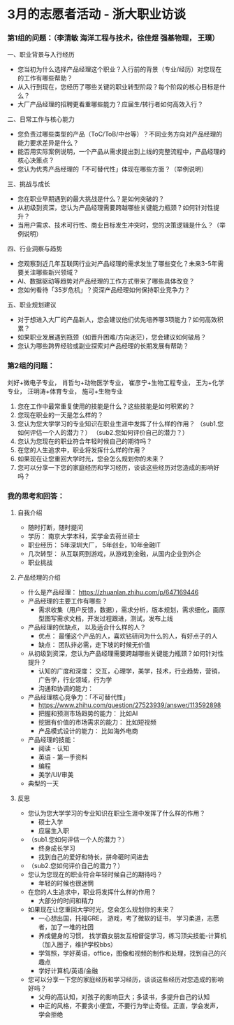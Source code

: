 # 3月的志愿者活动 - 浙大职业访谈

### 第1组的问题：（李清敏 海洋工程与技术，徐佳煜 强基物理， 王璞）
一、职业背景与入行经历
- 您当初为什么选择产品经理这个职业？入行前的背景（专业/经历）对您现在的工作有哪些帮助？
- 从入行到现在，您经历了哪些关键的职业转型阶段？每个阶段的核心目标是什么？
- 大厂产品经理的招聘更看重哪些能力？应届生/转行者如何高效入行？

二、日常工作与核心能力
- 您负责过哪些类型的产品（ToC/ToB/中台等）？不同业务方向对产品经理的能力要求差异是什么？
- 能否用实际案例说明，一个产品从需求提出到上线的完整流程中，产品经理的核心决策点？
- 您认为优秀产品经理的「不可替代性」体现在哪些方面？（举例说明）

三、挑战与成长
- 您在职业早期遇到的最大挑战是什么？是如何突破的？
- 从初级到资深，您认为产品经理需要跨越哪些关键能力瓶颈？如何针对性提升？
- 当用户需求、技术可行性、商业目标发生冲突时，您的决策逻辑是什么？（举例说明）

四、行业洞察与趋势
- 您观察到近几年互联网行业对产品经理的需求发生了哪些变化？未来3-5年需要关注哪些新兴领域？
- AI、数据驱动等趋势对产品经理的工作方式带来了哪些具体改变？
- 您如何看待「35岁危机」？资深产品经理如何保持职业竞争力？

五、职业规划建议
- 对于想进入大厂的产品新人，您会建议他们优先培养哪3项能力？如何高效积累？
- 如果职业发展遇到瓶颈（如晋升困难/方向迷茫），您会建议如何破局？
- 您认为哪些跨界经验或副业探索对产品经理的长期发展有帮助？


### 第2组的问题：
 刘好+微电子专业， 
 肖哲匀+动物医学专业， 
 崔彦宁+生物工程专业， 
 王为+化学专业， 
 汪明涛+体育专业， 
 施可+生物专业

 1. 您在工作中最常重复使用的技能是什么？这些技能是如何积累的？
 2. 您现在职业的一天是怎么样的？
 3. 您认为您大学学习的专业知识在职业生涯中发挥了什么样的作用？
 （sub1.您如何评估一个人的潜力？）
 （sub2.您如何评价自己的潜力？）
 4. 您认为您现在的职业符合年轻时候自己的期待吗？
 5. 在您的人生追求中，职业将发挥什么样的作用？
 6. 如果现在让您重回大学时光，您会怎么规划你的未来？
 7. 您可以分享一下您的家庭经历和学习经历，谈谈这些经历对您造成的影响好吗？


### 我的思考和回答：
1. 自我介绍 
    - 随时打断，随时提问
    - 学历： 南京大学本科，奖学金去荷兰硕士
    - 职业经历： 5年深圳大厂， 5年创业，10年金融IT
    - 几次转型： 从互联网到游戏，从游戏到金融，从国内企业到外企
    - 职业挑战   

2. 产品经理的介绍
    - 什么是产品经理： https://zhuanlan.zhihu.com/p/647169446 
    - 产品经理的主要工作有哪些？
        - 需求收集（用户反馈，数据），需求分析，版本规划，需求细化，画原型图写需求文档，开发过程跟进，测试，发布上线
    - 产品经理的优缺点， 以及适合什么样的人？
        - 优点： 最懂这个产品的人，喜欢钻研问为什么的人，有好点子的人
        - 缺点： 团队非必需，走下坡的时候无价值
    - 从初级到资深，您认为产品经理需要跨越哪些关键能力瓶颈？如何针对性提升？
        - 认知的广度和深度： 交互，心理学，美学，技术，行业趋势，营销，广告学，行业领域，行为学
        - 沟通和协调的能力： 
    - 产品经理核心竞争力：「不可替代性」
        - https://www.zhihu.com/question/27523939/answer/113592898
        - 把握和预测市场趋势的能力： 比如AI
        - 挖掘有价值的市场需求的能力： 比如短视频
        - 产品模式设计的能力： 比如海外电商
    - 产品经理的技能：
        - 阅读 - 认知
        - 英语 - 第一手资料
        - 编程
        - 美学/UI/审美
    - 典型的一天    

3. 反思
    - 您认为您大学学习的专业知识在职业生涯中发挥了什么样的作用？
        - 硕士入学
        - 应届生入职
    - （sub1.您如何评估一个人的潜力？）
        - 终身成长学习
        - 找到自己的爱好和特长，拼命砸时间进去
    - （sub2.您如何评价自己的潜力？）
    - 您认为您现在的职业符合年轻时候自己的期待吗？
        - 年轻的时候也很迷惘
    - 在您的人生追求中，职业将发挥什么样的作用？
        - 大部分的时间和精力
    - 如果现在让您重回大学时光，您会怎么规划你的未来？
        - 一心想出国，托福GRE， 游戏，考了微软的证书， 学习柔道，志愿者，加了一堆的社团
        - 养成健身的习惯， 找学霸女朋友互相督促学习，练习顶尖技能-计算机（加入圈子，维护学校bbs）
        - 学驾照，学好英语，office，图像和视频的制作和处理，找到自己的兴趣点
        - 学好计算机/英语/金融
    - 您可以分享一下您的家庭经历和学习经历，谈谈这些经历对您造成的影响好吗？
        - 父母的高认知，对孩子的影响巨大；多读书，多提升自己的认知
        - 中正的风格，不要贪小便宜，不要行为举止奇怪。正直，学会发声，学会拒绝